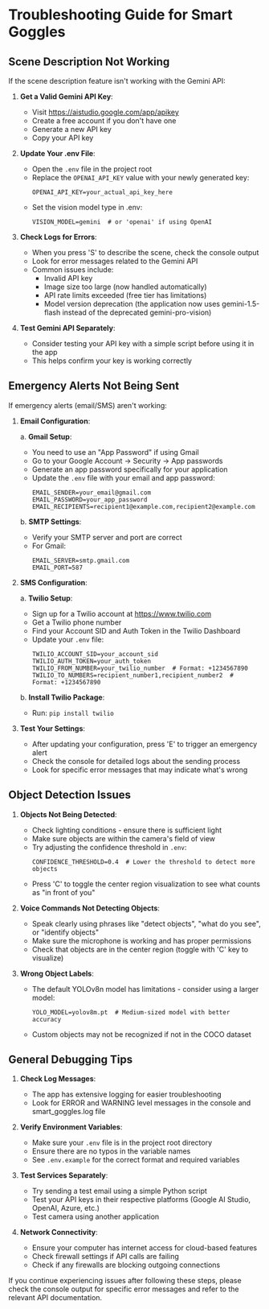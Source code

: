 # Troubleshooting Guide for Smart Goggles

## Scene Description Not Working

If the scene description feature isn't working with the Gemini API:

1. **Get a Valid Gemini API Key**:

   - Visit https://aistudio.google.com/app/apikey
   - Create a free account if you don't have one
   - Generate a new API key
   - Copy your API key

2. **Update Your .env File**:

   - Open the `.env` file in the project root
   - Replace the `OPENAI_API_KEY` value with your newly generated key:
     ```
     OPENAI_API_KEY=your_actual_api_key_here
     ```
   - Set the vision model type in .env:
     ```
     VISION_MODEL=gemini  # or 'openai' if using OpenAI
     ```

3. **Check Logs for Errors**:

   - When you press 'S' to describe the scene, check the console output
   - Look for error messages related to the Gemini API
   - Common issues include:
     - Invalid API key
     - Image size too large (now handled automatically)
     - API rate limits exceeded (free tier has limitations)
     - Model version deprecation (the application now uses gemini-1.5-flash instead of the deprecated gemini-pro-vision)

4. **Test Gemini API Separately**:
   - Consider testing your API key with a simple script before using it in the app
   - This helps confirm your key is working correctly

## Emergency Alerts Not Being Sent

If emergency alerts (email/SMS) aren't working:

1. **Email Configuration**:

   a. **Gmail Setup**:

   - You need to use an "App Password" if using Gmail
   - Go to your Google Account → Security → App passwords
   - Generate an app password specifically for your application
   - Update the `.env` file with your email and app password:
     ```
     EMAIL_SENDER=your_email@gmail.com
     EMAIL_PASSWORD=your_app_password
     EMAIL_RECIPIENTS=recipient1@example.com,recipient2@example.com
     ```

   b. **SMTP Settings**:

   - Verify your SMTP server and port are correct
   - For Gmail:
     ```
     EMAIL_SERVER=smtp.gmail.com
     EMAIL_PORT=587
     ```

2. **SMS Configuration**:

   a. **Twilio Setup**:

   - Sign up for a Twilio account at https://www.twilio.com
   - Get a Twilio phone number
   - Find your Account SID and Auth Token in the Twilio Dashboard
   - Update your `.env` file:
     ```
     TWILIO_ACCOUNT_SID=your_account_sid
     TWILIO_AUTH_TOKEN=your_auth_token
     TWILIO_FROM_NUMBER=your_twilio_number  # Format: +1234567890
     TWILIO_TO_NUMBERS=recipient_number1,recipient_number2  # Format: +1234567890
     ```

   b. **Install Twilio Package**:

   - Run: `pip install twilio`

3. **Test Your Settings**:
   - After updating your configuration, press 'E' to trigger an emergency alert
   - Check the console for detailed logs about the sending process
   - Look for specific error messages that may indicate what's wrong

## Object Detection Issues

1. **Objects Not Being Detected**:

   - Check lighting conditions - ensure there is sufficient light
   - Make sure objects are within the camera's field of view
   - Try adjusting the confidence threshold in `.env`:
     ```
     CONFIDENCE_THRESHOLD=0.4  # Lower the threshold to detect more objects
     ```
   - Press 'C' to toggle the center region visualization to see what counts as "in front of you"

2. **Voice Commands Not Detecting Objects**:

   - Speak clearly using phrases like "detect objects", "what do you see", or "identify objects"
   - Make sure the microphone is working and has proper permissions
   - Check that objects are in the center region (toggle with 'C' key to visualize)

3. **Wrong Object Labels**:

   - The default YOLOv8n model has limitations - consider using a larger model:
     ```
     YOLO_MODEL=yolov8m.pt  # Medium-sized model with better accuracy
     ```
   - Custom objects may not be recognized if not in the COCO dataset

## General Debugging Tips

1. **Check Log Messages**:

   - The app has extensive logging for easier troubleshooting
   - Look for ERROR and WARNING level messages in the console and smart_goggles.log file

2. **Verify Environment Variables**:

   - Make sure your `.env` file is in the project root directory
   - Ensure there are no typos in the variable names
   - See `.env.example` for the correct format and required variables

3. **Test Services Separately**:

   - Try sending a test email using a simple Python script
   - Test your API keys in their respective platforms (Google AI Studio, OpenAI, Azure, etc.)
   - Test camera using another application

4. **Network Connectivity**:
   - Ensure your computer has internet access for cloud-based features
   - Check firewall settings if API calls are failing
   - Check if any firewalls are blocking outgoing connections

If you continue experiencing issues after following these steps, please check the console output for specific error messages and refer to the relevant API documentation.
